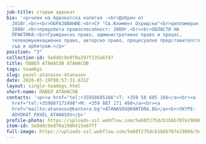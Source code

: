 ```yaml
---
job-title: старши адвокат
bio: '<p>член на Адвокатска колегия -<br>Добрич от
  2010г.<br><br>ОБРАЗОВАНИЕ:<br>СУ "Св.Климент Охридски"<br>дипломиран:
  2008г.<br>придобита правоспособност: 2009г.<br><br>ОБЛАСТИ НА
  ПРАКТИКА:<br>Гражданско право, административно право и процес,
  телекомуникационно право, авторско право, процесуално представителство пред
  съд и арбитраж.</p>'
position: "3"
collection-id: 5e8ddc9e8f0a197f135e6fd7
title: ПАВЕЛ АТАНАСОВ АТАНАСОВ
tags: teambgs
slug: pavel-atanasov-atanasov
date: 2020-05-19T06:57:31.631Z
layout: single-teambgs.html
short-name: ПАВЕЛ АТАНАСОВ
contacts: '<p><a href="tel:+35958605166">T: +359 58 605 166</a><br><a
  href="tel:+359887171498">M: +359 887 171 498</a><br><a
  href="mailto:atanasov@kantora.bg">ATANASOV@KANTORA.BG</a><br>SKYPE:
  ADVOKAT_PAVEL_ATANASOV</p>'
profile-photo: https://uploads-ssl.webflow.com/5e60f275dcb1b6b707e29886/5e60f2ecafff65e14d9b9afe_5e52e2ac33d368c1d43b4448_5ca391f1db5d2e0cf3ea75b0_Atanasov_Small.jpeg
item-id: 5e8ddc9e8f0a1906415e6fff
full-image: https://uploads-ssl.webflow.com/5e60f275dcb1b6b707e29886/5e871076ff81d62d9db9f9a2_image%2015.jpg
---
```

